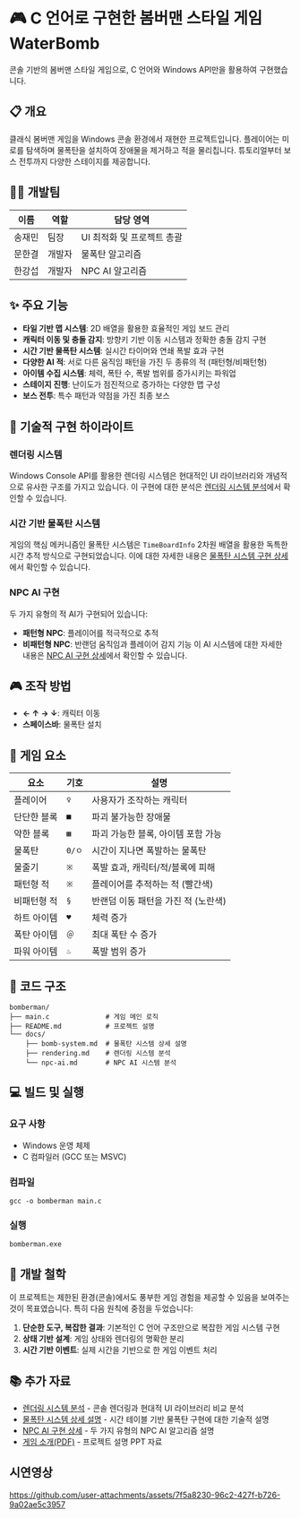 # 🎮 C 언어로 구현한 봄버맨 스타일 게임 WaterBomb

콘솔 기반의 봄버맨 스타일 게임으로, C 언어와 Windows API만을 활용하여 구현했습니다.

## 📋 개요

클래식 봄버맨 게임을 Windows 콘솔 환경에서 재현한 프로젝트입니다. 플레이어는 미로를 탐색하며 물폭탄을 설치하여 장애물을 제거하고 적을 물리칩니다. 튜토리얼부터 보스 전투까지 다양한 스테이지를 제공합니다.

## 👨‍💻 개발팀

| 이름 | 역할 | 담당 영역 |
|------|------|----------|
| 송재민 | 팀장 | UI 최적화 및 프로젝트 총괄 |
| 문한결 | 개발자 | 물폭탄 알고리즘 |
| 한강섭 | 개발자 | NPC AI 알고리즘 |

## ✨ 주요 기능

- **타일 기반 맵 시스템**: 2D 배열을 활용한 효율적인 게임 보드 관리
- **캐릭터 이동 및 충돌 감지**: 방향키 기반 이동 시스템과 정확한 충돌 감지 구현
- **시간 기반 물폭탄 시스템**: 실시간 타이머와 연쇄 폭발 효과 구현
- **다양한 AI 적**: 서로 다른 움직임 패턴을 가진 두 종류의 적 (패턴형/비패턴형)
- **아이템 수집 시스템**: 체력, 폭탄 수, 폭발 범위를 증가시키는 파워업
- **스테이지 진행**: 난이도가 점진적으로 증가하는 다양한 맵 구성
- **보스 전투**: 특수 패턴과 약점을 가진 최종 보스

## 🎯 기술적 구현 하이라이트

### 렌더링 시스템
Windows Console API를 활용한 렌더링 시스템은 현대적인 UI 라이브러리와 개념적으로 유사한 구조를 가지고 있습니다. 이 구현에 대한 분석은 [렌더링 시스템 분석](docs/rendering.md)에서 확인할 수 있습니다.

### 시간 기반 물폭탄 시스템
게임의 핵심 메커니즘인 물폭탄 시스템은 `TimeBoardInfo` 2차원 배열을 활용한 독특한 시간 추적 방식으로 구현되었습니다. 이에 대한 자세한 내용은 [물폭탄 시스템 구현 상세](docs/bomb-system.md)에서 확인할 수 있습니다.

### NPC AI 구현
두 가지 유형의 적 AI가 구현되어 있습니다:
- **패턴형 NPC**: 플레이어를 적극적으로 추적
- **비패턴형 NPC**: 반랜덤 움직임과 플레이어 감지 기능
이 AI 시스템에 대한 자세한 내용은 [NPC AI 구현 상세](docs/npc-ai.md)에서 확인할 수 있습니다.

## 🎮 조작 방법

- **← ↑ → ↓**: 캐릭터 이동
- **스페이스바**: 물폭탄 설치

## 🧩 게임 요소

| 요소 | 기호 | 설명 |
|------|------|------|
| 플레이어 | `♀` | 사용자가 조작하는 캐릭터 |
| 단단한 블록 | `■` | 파괴 불가능한 장애물 |
| 약한 블록 | `▦` | 파괴 가능한 블록, 아이템 포함 가능 |
| 물폭탄 | `Θ/ㅇ` | 시간이 지나면 폭발하는 물폭탄 |
| 물줄기 | `※` | 폭발 효과, 캐릭터/적/블록에 피해 |
| 패턴형 적 | `※` | 플레이어를 추적하는 적 (빨간색) |
| 비패턴형 적 | `§` | 반랜덤 이동 패턴을 가진 적 (노란색) |
| 하트 아이템 | `♥` | 체력 증가 |
| 폭탄 아이템 | `＠` | 최대 폭탄 수 증가 |
| 파워 아이템 | `♨` | 폭발 범위 증가 |

## 📄 코드 구조

```
bomberman/
├── main.c              # 게임 메인 로직
├── README.md           # 프로젝트 설명
└── docs/
    ├── bomb-system.md  # 물폭탄 시스템 상세 설명
    ├── rendering.md    # 렌더링 시스템 분석
    └── npc-ai.md       # NPC AI 시스템 분석
```

## 💻 빌드 및 실행

### 요구 사항
- Windows 운영 체제
- C 컴파일러 (GCC 또는 MSVC)

### 컴파일
```
gcc -o bomberman main.c
```

### 실행
```
bomberman.exe
```

## 🧠 개발 철학

이 프로젝트는 제한된 환경(콘솔)에서도 풍부한 게임 경험을 제공할 수 있음을 보여주는 것이 목표였습니다. 특히 다음 원칙에 중점을 두었습니다:

1. **단순한 도구, 복잡한 결과**: 기본적인 C 언어 구조만으로 복잡한 게임 시스템 구현
2. **상태 기반 설계**: 게임 상태와 렌더링의 명확한 분리
3. **시간 기반 이벤트**: 실제 시간을 기반으로 한 게임 이벤트 처리

## 📚 추가 자료

- [렌더링 시스템 분석](docs/rendering.md) - 콘솔 렌더링과 현대적 UI 라이브러리 비교 분석
- [물폭탄 시스템 상세 설명](docs/bomb-system.md) - 시간 테이블 기반 물폭탄 구현에 대한 기술적 설명
- [NPC AI 구현 상세](docs/npc-ai.md) - 두 가지 유형의 NPC AI 알고리즘 설명
- [게임 소개(PDF)](water-bomb%20소개%20및%20함수구현.pdf) - 프로젝트 설명 PPT 자료

## 시연영상



https://github.com/user-attachments/assets/7f5a8230-96c2-427f-b726-9a02ae5c3957

